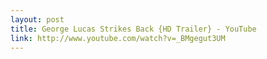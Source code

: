 ```yaml
---
layout: post
title: George Lucas Strikes Back {HD Trailer} - YouTube
link: http://www.youtube.com/watch?v=_BMgegut3UM
---
```

